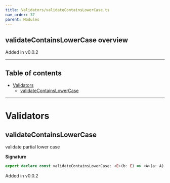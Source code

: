 ```yaml
---
title: Validators/validateContainsLowerCase.ts
nav_order: 37
parent: Modules
---
```


## validateContainsLowerCase overview

Added in v0.0.2

---

<h2 class="text-delta">Table of contents</h2>

- [Validators](#validators)
  - [validateContainsLowerCase](#validatecontainslowercase)

---

# Validators

## validateContainsLowerCase

validate partial lower case

**Signature**

```ts
export declare const validateContainsLowerCase: <E>(b: E) => <A>(a: A) => Either<E, string>
```

Added in v0.0.2
